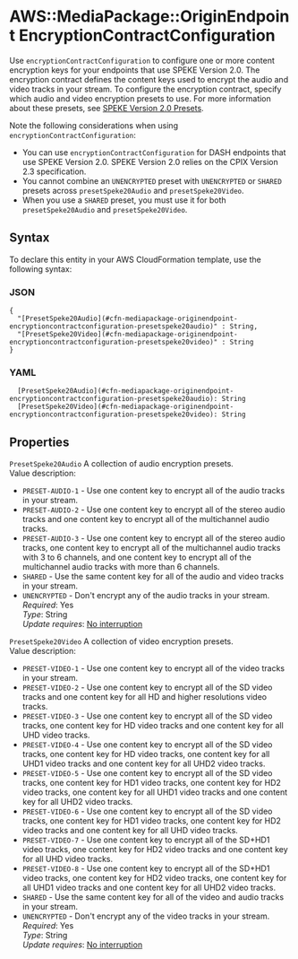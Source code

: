 # AWS::MediaPackage::OriginEndpoint EncryptionContractConfiguration<a name="aws-properties-mediapackage-originendpoint-encryptioncontractconfiguration"></a>

Use `encryptionContractConfiguration` to configure one or more content encryption keys for your endpoints that use SPEKE Version 2\.0\. The encryption contract defines the content keys used to encrypt the audio and video tracks in your stream\. To configure the encryption contract, specify which audio and video encryption presets to use\. For more information about these presets, see [SPEKE Version 2\.0 Presets](https://docs.aws.amazon.com/mediapackage/latest/ug/drm-content-speke-v2-presets.html)\.

Note the following considerations when using `encryptionContractConfiguration`:
+ You can use `encryptionContractConfiguration` for DASH endpoints that use SPEKE Version 2\.0\. SPEKE Version 2\.0 relies on the CPIX Version 2\.3 specification\.
+ You cannot combine an `UNENCRYPTED` preset with `UNENCRYPTED` or `SHARED` presets across `presetSpeke20Audio` and `presetSpeke20Video`\.
+ When you use a `SHARED` preset, you must use it for both `presetSpeke20Audio` and `presetSpeke20Video`\.

## Syntax<a name="aws-properties-mediapackage-originendpoint-encryptioncontractconfiguration-syntax"></a>

To declare this entity in your AWS CloudFormation template, use the following syntax:

### JSON<a name="aws-properties-mediapackage-originendpoint-encryptioncontractconfiguration-syntax.json"></a>

```
{
  "[PresetSpeke20Audio](#cfn-mediapackage-originendpoint-encryptioncontractconfiguration-presetspeke20audio)" : String,
  "[PresetSpeke20Video](#cfn-mediapackage-originendpoint-encryptioncontractconfiguration-presetspeke20video)" : String
}
```

### YAML<a name="aws-properties-mediapackage-originendpoint-encryptioncontractconfiguration-syntax.yaml"></a>

```
  [PresetSpeke20Audio](#cfn-mediapackage-originendpoint-encryptioncontractconfiguration-presetspeke20audio): String
  [PresetSpeke20Video](#cfn-mediapackage-originendpoint-encryptioncontractconfiguration-presetspeke20video): String
```

## Properties<a name="aws-properties-mediapackage-originendpoint-encryptioncontractconfiguration-properties"></a>

`PresetSpeke20Audio`  <a name="cfn-mediapackage-originendpoint-encryptioncontractconfiguration-presetspeke20audio"></a>
A collection of audio encryption presets\.  
Value description:  
+  `PRESET-AUDIO-1` \- Use one content key to encrypt all of the audio tracks in your stream\.
+  `PRESET-AUDIO-2` \- Use one content key to encrypt all of the stereo audio tracks and one content key to encrypt all of the multichannel audio tracks\.
+  `PRESET-AUDIO-3` \- Use one content key to encrypt all of the stereo audio tracks, one content key to encrypt all of the multichannel audio tracks with 3 to 6 channels, and one content key to encrypt all of the multichannel audio tracks with more than 6 channels\.
+  `SHARED` \- Use the same content key for all of the audio and video tracks in your stream\.
+  `UNENCRYPTED` \- Don't encrypt any of the audio tracks in your stream\.
*Required*: Yes  
*Type*: String  
*Update requires*: [No interruption](https://docs.aws.amazon.com/AWSCloudFormation/latest/UserGuide/using-cfn-updating-stacks-update-behaviors.html#update-no-interrupt)

`PresetSpeke20Video`  <a name="cfn-mediapackage-originendpoint-encryptioncontractconfiguration-presetspeke20video"></a>
A collection of video encryption presets\.  
Value description:   
+  `PRESET-VIDEO-1` \- Use one content key to encrypt all of the video tracks in your stream\.
+  `PRESET-VIDEO-2` \- Use one content key to encrypt all of the SD video tracks and one content key for all HD and higher resolutions video tracks\.
+  `PRESET-VIDEO-3` \- Use one content key to encrypt all of the SD video tracks, one content key for HD video tracks and one content key for all UHD video tracks\.
+  `PRESET-VIDEO-4` \- Use one content key to encrypt all of the SD video tracks, one content key for HD video tracks, one content key for all UHD1 video tracks and one content key for all UHD2 video tracks\.
+  `PRESET-VIDEO-5` \- Use one content key to encrypt all of the SD video tracks, one content key for HD1 video tracks, one content key for HD2 video tracks, one content key for all UHD1 video tracks and one content key for all UHD2 video tracks\.
+  `PRESET-VIDEO-6` \- Use one content key to encrypt all of the SD video tracks, one content key for HD1 video tracks, one content key for HD2 video tracks and one content key for all UHD video tracks\.
+  `PRESET-VIDEO-7` \- Use one content key to encrypt all of the SD\+HD1 video tracks, one content key for HD2 video tracks and one content key for all UHD video tracks\.
+  `PRESET-VIDEO-8` \- Use one content key to encrypt all of the SD\+HD1 video tracks, one content key for HD2 video tracks, one content key for all UHD1 video tracks and one content key for all UHD2 video tracks\.
+  `SHARED` \- Use the same content key for all of the video and audio tracks in your stream\.
+  `UNENCRYPTED` \- Don't encrypt any of the video tracks in your stream\.
*Required*: Yes  
*Type*: String  
*Update requires*: [No interruption](https://docs.aws.amazon.com/AWSCloudFormation/latest/UserGuide/using-cfn-updating-stacks-update-behaviors.html#update-no-interrupt)